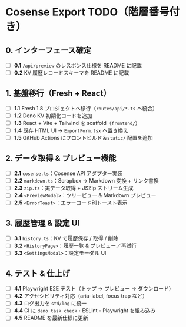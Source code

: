 # Cosense Export TODO（階層番号付き）

## 0. インターフェース確定
- [ ] **0.1** `/api/preview` のレスポンス仕様を README に記載
- [ ] **0.2** KV 履歴レコードスキーマを README に記載

## 1. 基盤移行（Fresh + React）
- [ ] **1.1** Fresh 1.8 プロジェクトへ移行（`routes/api/*.ts` へ統合）
- [ ] **1.2** Deno KV 初期化コードを追加
- [ ] **1.3** React + Vite + Tailwind を scaffold（`frontend/`）
- [ ] **1.4** 既存 HTML UI → `ExportForm.tsx` へ置き換え
- [ ] **1.5** GitHub Actions にフロントビルド＆`static/` 配置を追加

## 2. データ取得 & プレビュー機能
- [ ] **2.1** `cosense.ts`：Cosense API アダプター実装
- [ ] **2.2** `markdown.ts`：Scrapbox → Markdown 変換 + リンク書換
- [ ] **2.3** `zip.ts`：実データ取得 + JSZip ストリーム生成
- [ ] **2.4** `<PreviewModal>`：ツリービュー & Markdown プレビュー
- [ ] **2.5** `<ErrorToast>`：エラーコード別トースト表示

## 3. 履歴管理 & 設定 UI
- [ ] **3.1** `history.ts`：KV で履歴保存 / 取得 / 削除
- [ ] **3.2** `<HistoryPage>`：履歴一覧 & プレビュー／再試行
- [ ] **3.3** `<SettingsModal>`：設定モーダル UI

## 4. テスト & 仕上げ
- [ ] **4.1** Playwright E2E テスト（トップ → プレビュー → ダウンロード）
- [ ] **4.2** アクセシビリティ対応（aria-label, focus trap など）
- [ ] **4.3** ログ出力を `std/log` に統一
- [ ] **4.4** CI に `deno task check`・ESLint・Playwright を組み込み
- [ ] **4.5** README を最新仕様に更新
